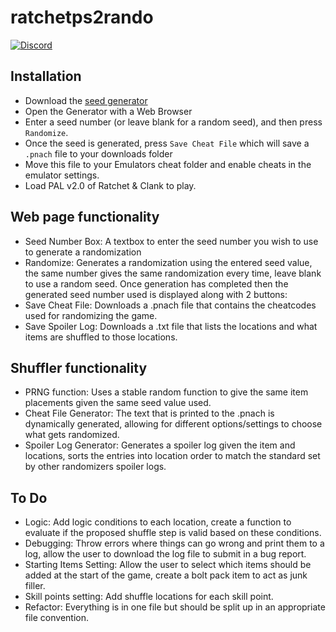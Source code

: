 # ratchetps2rando
[![Discord](https://discordapp.com/api/guilds/951548841310695425/embed.png?style=shield)](https://discord.gg/33KUTCWH)

## Installation

- Download the [seed generator](https://github.com/champthehippie/ratchetps2rando/blob/8bc4dab40bb60d75ae380175bbe3647ca5083130/Randomizer_code_without_logic.html)
- Open the Generator with a Web Browser
- Enter a seed number (or leave blank for a random seed), and then press `Randomize`.
- Once the seed is generated, press `Save Cheat File` which will save a `.pnach` file to your downloads folder
- Move this file to your Emulators cheat folder and enable cheats in the emulator settings.
- Load PAL v2.0 of Ratchet & Clank to play.

## Web page functionality

- Seed Number Box: A textbox to enter the seed number you wish to use to generate a randomization
- Randomize: Generates a randomization using the entered seed value, the same number gives the same randomization every time, leave blank to use a random seed.
Once generation has completed then the generated seed number used is displayed along with 2 buttons:
- Save Cheat File: Downloads a .pnach file that contains the cheatcodes used for randomizing the game.
- Save Spoiler Log: Downloads a .txt file that lists the locations and what items are shuffled to those locations.

## Shuffler functionality

- PRNG function: Uses a stable random function to give the same item placements given the same seed value used.
- Cheat File Generator: The text that is printed to the .pnach is dynamically generated, allowing for different options/settings to choose what gets randomized.
- Spoiler Log Generator: Generates a spoiler log given the item and locations, sorts the entries into location order to match the standard set by other randomizers spoiler logs.

## To Do

- Logic: Add logic conditions to each location, create a function to evaluate if the proposed shuffle step is valid based on these conditions.
- Debugging: Throw errors where things can go wrong and print them to a log, allow the user to download the log file to submit in a bug report.
- Starting Items Setting: Allow the user to select which items should be added at the start of the game, create a bolt pack item to act as junk filler.
- Skill points setting: Add shuffle locations for each skill point.
- Refactor: Everything is in one file but should be split up in an appropriate file convention.